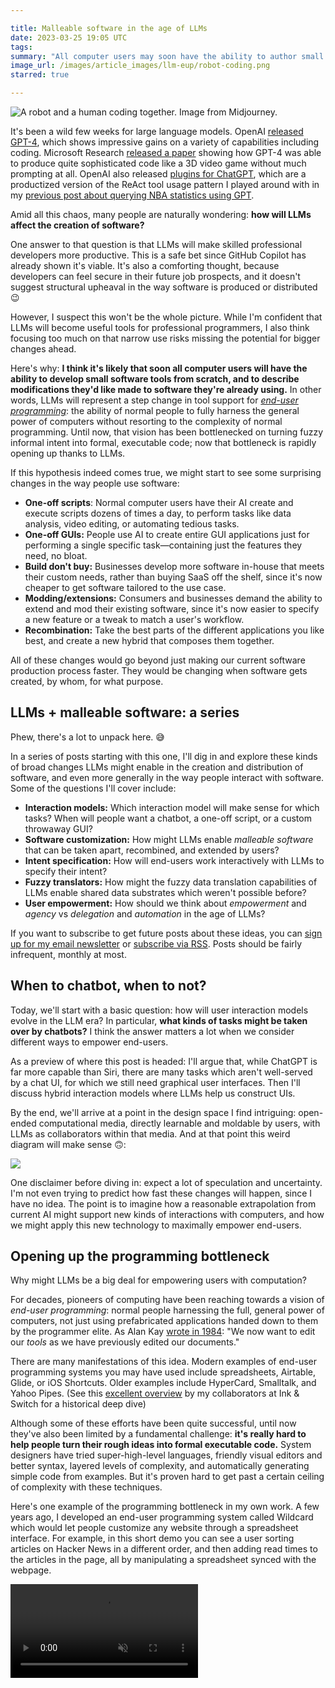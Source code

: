 ```yaml
---

title: Malleable software in the age of LLMs
date: 2023-03-25 19:05 UTC
tags:
summary: "All computer users may soon have the ability to author small bits of code. What structural changes does this imply for the production and distribution of software?"
image_url: /images/article_images/llm-eup/robot-coding.png
starred: true

---
```


![A robot and a human coding together. Image from Midjourney.](/images/article_images/llm-eup/robot-coding.png)

It's been a wild few weeks for large language models. OpenAI [released GPT-4](https://cdn.openai.com/papers/gpt-4.pdf), which shows impressive gains on a variety of capabilities including coding. Microsoft Research [released a paper](https://www.microsoft.com/en-us/research/publication/sparks-of-artificial-general-intelligence-early-experiments-with-gpt-4/) showing how GPT-4 was able to produce quite sophisticated code like a 3D video game without much prompting at all. OpenAI also released [plugins for ChatGPT](https://openai.com/blog/chatgpt-plugins), which are a productized version of the ReAct tool usage pattern I played around with in my [previous post about querying NBA statistics using GPT](https://www.geoffreylitt.com/2023/01/29/fun-with-compositional-llms-querying-basketball-stats-with-gpt-3-statmuse-langchain.html).

Amid all this chaos, many people are naturally wondering: **how will LLMs affect the creation of software?**

One answer to that question is that LLMs will make skilled professional developers more productive. This is a safe bet since GitHub Copilot has already shown it's viable. It's also a comforting thought, because developers can feel secure in their future job prospects, and it doesn't suggest structural upheaval in the way software is produced or distributed 😉

However, I suspect this won't be the whole picture. While I'm confident that LLMs will become useful tools for professional programmers, I also think focusing too much on that narrow use risks missing the potential for bigger changes ahead.

Here's why: **I think it's likely that soon all computer users will have the ability to develop small software tools from scratch, and to describe modifications they'd like made to software they're already using.** In other words, LLMs will represent a step change in tool support for [*end-user programming*](https://www.inkandswitch.com/end-user-programming/): the ability of normal people to fully harness the  general power of computers without resorting to the complexity of normal programming. Until now, that vision has been bottlenecked on turning fuzzy informal intent into formal, executable code; now that bottleneck is rapidly opening up thanks to LLMs.

If this hypothesis indeed comes true, we might start to see some surprising changes in the way people use software:

- **One-off scripts**: Normal computer users have their AI create and execute scripts dozens of times a day, to perform tasks like data analysis, video editing, or automating tedious tasks.
- **One-off GUIs:** People use AI to create entire GUI applications just for performing a single specific task—containing just the features they need, no bloat.
- **Build don't buy:** Businesses develop more software in-house that meets their custom needs, rather than buying SaaS off the shelf, since it's now cheaper to get software tailored to the use case.
- **Modding/extensions:** Consumers and businesses demand the ability to extend and mod their existing software, since it's now easier to specify a new feature or a tweak to match a user's workflow.
- **Recombination:** Take the best parts of the different applications you like best, and create a new hybrid that composes them together.

All of these changes would go beyond just making our current software production process faster. They would be changing when software gets created, by whom, for what purpose.

## LLMs + malleable software: a series

Phew, there's a lot to unpack here. 😅

In a series of posts starting with this one, I'll dig in and explore these kinds of broad changes LLMs might enable in the creation and distribution of software, and even more generally in the way people interact with software. Some of the questions I'll cover include:

- **Interaction models:** Which interaction model will make sense for which tasks? When will people want a chatbot, a one-off script, or a custom throwaway GUI?
- **Software customization:** How might LLMs enable *malleable software* that can be taken apart, recombined, and extended by users?
- **Intent specification:** How will end-users work interactively with LLMs to specify their intent?
- **Fuzzy translators:** How might the fuzzy data translation capabilities of LLMs enable shared data substrates which weren't possible before?
- **User empowerment:** How should we think about *empowerment* and *agency* vs *delegation* and *automation* in the age of LLMs?

If you want to subscribe to get future posts about these ideas, you can [sign up for my email newsletter](https://buttondown.email/geoffreylitt) or [subscribe via RSS](/feed.xml). Posts should be fairly infrequent, monthly at most.

## When to chatbot, when to not?

Today, we'll start with a basic question: how will user interaction models evolve in the LLM era? In particular, **what kinds of tasks might be taken over by chatbots?**  I think the answer matters a lot when we consider different ways to empower end-users.

As a preview of where this post is headed: I'll argue that, while ChatGPT is far more capable than Siri, there are many tasks which aren't well-served by a chat UI, for which we still need graphical user interfaces. Then I'll discuss hybrid interaction models where LLMs help us construct UIs.

By the end, we'll arrive at a point in the design space I find intriguing: open-ended computational media, directly learnable and moldable by users, with LLMs as collaborators within that media. And at that point this weird diagram will make sense 🙃:

![](/images/article_images/llm-eup/medium-local-llm-devs.png)

One disclaimer before diving in: expect a lot of speculation and uncertainty. I'm not even trying to predict how fast these changes will happen, since I have no idea. The point is to imagine how a reasonable extrapolation from current AI might support new kinds of interactions with computers, and how we might apply this new technology to maximally empower end-users.

## Opening up the programming bottleneck

Why might LLMs be a big deal for empowering users with computation?

For decades, pioneers of computing have been reaching towards a vision of *end-user programming*: normal people harnessing the full, general power of computers, not just using prefabricated applications handed down to them by the programmer elite. As Alan Kay [wrote in 1984](http://worrydream.com/refs/Kay%20-%20Opening%20the%20Hood%20of%20a%20Word%20Processor.pdf): "We now want to edit our _tools_ as we have previously edited our documents."

There are many manifestations of this idea. Modern examples of end-user programming systems you may have used include spreadsheets, Airtable, Glide, or iOS Shortcuts. Older examples include HyperCard, Smalltalk, and Yahoo Pipes. (See this [excellent overview](https://www.inkandswitch.com/end-user-programming/) by my collaborators at Ink & Switch for a historical deep dive)

Although some of these efforts have been quite successful, until now they've also been limited by a fundamental challenge: **it's really hard to help people turn their rough ideas into formal executable code.** System designers have tried super-high-level languages, friendly visual editors and better syntax, layered levels of complexity, and automatically generating simple code from examples. But it's proven hard to get past a certain ceiling of complexity with these techniques.

Here's one example of the programming bottleneck in my own work. A few years ago, I developed an end-user programming system called Wildcard which would let people customize any website through a spreadsheet interface. For example, in this short demo you can see a user sorting articles on Hacker News in a different order, and then adding read times to the articles in the page, all by manipulating a spreadsheet synced with the webpage.

<video src="/images/article_images/llm-eup/wildcard.mp4#t=0.1" controls="controls" preload="auto" muted="muted" data-video="0" />

Neat demo, right?

But if you look closely, there are two slightly awkward programming bottlenecks in this system. First, the user needs to be able to write small spreadsheet formulas to express computations. This is a lot easier than learning a full-fledged programming language, but it's still a barrier to initial usage. Second, behind the scenes, Wildcard requires site-specific scraping code (excerpt shown below) to connect the spreadsheet to the website. In theory these adapters could be written and maintained by developers and shared among a community of end-users, but that's a lot of work.

![](/images/article_images/llm-eup/hacker-news.png)

**Now, with LLMs, these kinds of programming bottlenecks are less of a limiting factor.** Turning a natural language specification into web scraping code or a little spreadsheet formula is exactly the kind of code synthesis that current LLMs can already achieve. We could imagine having the LLM help with scraping code and generating formulas, making it possible to achieve the demo above without anyone writing manual code. When I made Wildcard, this kind of program synthesis was just a fantasy, and now it's rapidly becoming a reality.

This example also suggests a deeper question, though. If we have LLMs that can modify a website for us, why bother with the Wildcard UI at all? Couldn't we just ask ChatGPT to re-sort the website for us and add read times?

I don't think the answer is that clear cut. There's a lot of value to seeing the spreadsheet as an alternate view of the underlying data of the website, which we can directly look at and manipulate. Clicking around in a table and sorting by column headers feels good, and is faster than typing "sort by column X". Having spreadsheet formulas that the user can directly see and edit gives them more control.

The basic point here is that **user interfaces still matter.** We can imagine specific, targeted roles for LLMs that help empower users to customize and build software, without carelessly throwing decades of interaction design out the window.

Next we'll dive deeper into this question of user interfaces vs. chatbots. But first let's briefly go on a tangent and ask: can GPT really code?

## Cmon, can it really code though?

How good is GPT-4's coding ability today? It's hard to summarize in general terms. The best way to understand the current capabilities is to see many positive and negative examples to develop some fuzzy intuition, and ideally to try it yourself.

It's not hard to find impressive examples. Personally, I've had success using GPT-4 to write one-off Python code for data processing, and I watched my wife use ChatGPT to write some Python code for scraping data from a website. A [recent paper](https://arxiv.org/abs/2303.12712) from Microsoft Research found GPT-4 could generate a sophisticated 3D game running in the browser, with a zero-shot prompt (shown below).

![](/images/article_images/llm-eup/3d-game.png)

It's also not hard to find failures. In my experience, GPT-4 still gets confused when solving relatively simple algorithms problems. I tried to use it the other day to make a React application for performing some simple video editing tasks, and it got 90% of the way there but couldn't get some dragging/resizing interactions quite right. It's very far from perfect. In general, GPT-4 feels like a junior developer who is very fast  at typing and knows about a lot of libraries, but is careless and easily confused.

Depending on your perspective, this summary might seem miraculous or underwhelming. If you're skeptical, I want to point out a couple reasons for optimism which weren't immediately obvious to me.

First, **iteration is a natural part of the process with LLMs**. When the code doesn't work the first time, you can simply paste in the error message you got, or describe the unexpected behavior, and GPT will adjust. For one example, see this [Twitter thread](https://twitter.com/ammaar/status/1637592014446551040) where a designer (who can't write game code) creates a video game over many iterations. There were also some examples of iterating with error messages in the [GPT-4 developer livestream](https://www.youtube.com/watch?v=outcGtbnMuQ). When you think about it, this mirrors the way humans write code; it doesn't always work on the first try.

A joke that comes up often among AI-skeptical programmers goes something like this: "Great, now no one will have to write code, they'll only have to write exact, precise specifications of computer behavior..." (implied: oh wait, that is code!) I suspect we'll look back on this view as short-sighted. LLMs can iteratively work with users and ask them questions to develop their specifications, and can also fill in underspecified details using common sense. This doesn't mean those are trivial challenges, but I expect to see progress on those fronts. I've already had success prompting GPT-4 to ask me clarifying questions about my specifications.

Another important point: **GPT-4 seems to be a *lot* better than GPT-3 at coding**, per the MSR paper and my own limited experiments. The trend line is steep. If we're not plateauing yet, then it's very plausible that the next generation of models will be significantly better once again.

Coding difficulty varies by context, and we might expect to see differences between professional software engineering and end-user programming. On the one hand, one might expect end-user programming to be easier than professional coding, because lots of tasks can be achieved with simple coding that mostly involves gluing together libraries, and doesn't require novel algorithmic innovation.

On the other hand, **failures are more consequential when a novice end-user is driving the process than when a skilled programmer is wielding control**. The skilled programmer can laugh off the LLM's silly suggestion, write their own code, or apply their own skill to work with the LLM to debug. An end-user is more likely to get confused or not even notice problems in the first place. These are real problems, but I don't think they're intractable. End-users already write messy buggy spreadsheet programs all the time, and yet we somehow muddle through—even if that seems offensive or perhaps even immoral to a correctness-minded professional software developer.

## Chat is an essentially limited interaction

Now, with those preliminaries out of the way, let's move on to the main topic of this post: how will interaction models evolve in this new age of computing? We'll start by assessing chat as an interaction mode. Is the future of computing just talking to our computers in natural language?

To think clearly about this question, I think it's important to notice that chatbots are frustrating for two distinct reasons. First, it's annoying when the chatbot is narrow in its capabilities (looking at you Siri) and can't do the thing you want it to do. But more fundamentally than that, **chat is an essentially limited interaction mode, regardless of the quality of the bot.**

To show why, let's pick on a specific example: this tweet from OpenAI's Greg Brockman during the ChatGPT Plugins launch this week, where he uses ChatGPT to trim the first 5 seconds of a video using natural language:

<blockquote class="twitter-tweet"><p lang="en" dir="ltr">Plugins for processing a video clip, no ffmpeg wizardry required. Actual use-case from today&#39;s launch. <a href="https://t.co/Q3r2Z8fRS5">pic.twitter.com/Q3r2Z8fRS5</a></p>&mdash; Greg Brockman (@gdb) <a href="https://twitter.com/gdb/status/1638971232443076609?ref_src=twsrc%5Etfw">March 23, 2023</a></blockquote> <script async src="https://platform.twitter.com/widgets.js" charset="utf-8"></script>

On the one hand, this is an extremely impressive demo for anyone who knows how computers work, and I'm excited about all the possibilities it implies.

And yet... in another sense, **this is also a silly demo, because we already have direct manipulation user interfaces for trimming videos**, with rich interactive feedback. For example, consider the iPhone UI for trimming videos, which offers rich feedback and fine control over exactly where to trim. This is much better than going back and forth over chat saying "actually trim just 4.8 seconds please"!

![](/images/article_images/llm-eup/iphone-trim.jpeg)

Now, I get that the point of Greg's demo wasn't just to trim a video, it was to gesture at an expanse of possibilities. But there's still something important to notice here: a chat interface is not only quite slow and imprecise, but also requires conscious awareness of your thought process.

When we use a good tool—a hammer, a paintbrush, a pair of skis, or a car steering wheel—we become one with the tool in a subconscious way. We can enter a flow state, apply muscle memory, achieve fine control, and maybe even produce creative or artistic output. **Chat will never feel like driving a car, no matter how good the bot is.** In their 1986 book Understanding Computers and Cognition, Terry Winograd and Fernando Flores elaborate on this point:

> In driving a car, the control interaction is normally transparent. You do not think "How far should I turn the steering wheel to go around that curve?" In fact, you are not even aware (unless something intrudes) of using a steering wheel...The long evolution of the design of automobiles has led to this readiness-to-hand. It is not achieved by having a car communicate like a person, but by providing the right coupling between the driver and action in the relevant domain (motion down the road).

## Consultants vs apps

Let's zoom out a bit on this question of chat vs direct manipulation. One way to think about it is to reflect on what it's like to interact with a team of human consultants over Slack, vs. just using an app to get the job done. Then we'll see how LLMs might play in to that picture.

So, imagine you want to get some metrics about your business, maybe a sales forecast for next quarter. How do you do it?

One approach is to ask your skilled team of business analysts. You can send them a message asking your question. It probably takes hours to get a response because they're busy, and it's expensive because you're paying for people's time. Seems like overkill for a simple task, but the key benefit is _flexibility_: you're hoping that the consultants have a broad, general intelligence and can perform lots of different tasks that you ask of them.

![](/images/article_images/llm-eup/consultant.png)

In contrast, another option is to use a self-serve analytics platform where you can click around in some dashboards. When this works, it's way faster and cheaper than bothering the analysts. The dashboards offer you powerful direct manipulation interactions like sorting, filtering, and zooming. You can quickly think through the problem yourself.

So what's the downside? **Using the app is *less flexible* than working with the bespoke consultants.** The moment you want to perform a task which this analytics platform doesn't support, you're stuck asking for help or switching to a different tool. You can try sending an email to the developers of the analysis platform, but usually nothing will come of it. You don't have a meaningful feedback loop with the developers; you're left wishing software were more flexible.

![](/images/article_images/llm-eup/app.png)

Now with that baseline comparison established, let's imagine how LLMs might fit in.

Assume that we could replace our human analyst team with ChatGPT for the tasks we have in mind, while preserving the same degree of flexibility. (This isn't true of today's models, but will become increasingly true to some approximation.) How would that change the picture? Well, for one thing, the LLM is a lot cheaper to run than the humans. It's also a lot faster at responding since it's not busy taking a coffee break. These are major advantages. But still, dialogue back and forth with it takes seconds, if not minutes, of conscious thought—much slower than feedback loops you have with a GUI or a steering wheel.

![](/images/article_images/llm-eup/llm-consultant.png)

Next, consider LLMs applied to the app model. **What if we started with an interactive analytics application, but this time we had a team of LLM developers at our disposal?** As a start, we could ask the LLM questions about how to use the application, which could be easier than reading documentation.

But more profoundly than that, the LLM developers could go beyond that and _update_ the application. When we give feedback about adding a new feature, our request wouldn't get lost in an infinite queue. They would respond immediately, and we'd have some back and forth to get the feature implemented. Of course, the new functionality doesn't need to be shipped to everyone; it can just be enabled for our team. This is economically viable now because we're not relying on a centralized team of human developers to make the change.

![](/images/article_images/llm-eup/llm-app.png)

Note that this is just a rough vision at this point. We're missing a lot of details about how this model might be made real. A lot of the specifics of how software is built today make these kinds of on-the-fly customizations quite challenging.

The important thing, though, is that we've now established two loops in the interaction. On the inner loop, we can become one with the tool, using fast direct manipulation interfaces. On the outer loop, when we hit limits of the existing application, we can consciously offer feedback to the LLM developers and get new features built. This preserves the benefits of UIs, while adding more flexibility.

## From apps to computational media

Does this double interaction loop remind you of anything?

Think about how a spreadsheet works. If you have a financial model in a spreadsheet, you can try changing a number in a cell to assess a scenario—this is the inner loop of direct manipulation at work.

But, you can also edit the formulas! **A spreadsheet isn't just an "app" focused on a specific task; it's closer to a general computational medium** which lets you flexibly express many kinds of tasks. The "platform developers"—the creators of the spreadsheet—have given you a set of general primitives that can be used to make many tools.

We might draw the double loop of the spreadsheet interaction like this. You can edit numbers in the spreadsheet, but you can also edit formulas, which _edits the tool_:

![](/images/article_images/llm-eup/medium.png)

So far, I've labeled the spreadsheet in the above diagram as "kinda" flexible. Why? Well, when any individual user is working with a spreadsheet, it's easy for them to hit the limits of their knowledge. In real life, spreadsheets are actually way more flexible than this. The reason is that this diagram is missing a critical component of spreadsheet usage: _collaboration_.

## Collaboration with local developers

Most teams have a mix of domain experts and technical experts, who work together to put together a spreadsheet. And, importantly, the people building a spreadsheet together have a _very different relationship_ than a typical "developer" and "end-user". Bonnie Nardi and James Miller explain in their [1990 paper on collaborative spreadsheet development](https://www.lri.fr/~mbl/Stanford/CS477/papers/Nardi-Twinkling-IJMMS.pdf), imagining Betty, a CFO who knows finance, and Buzz, an expert in programming spreadsheets:

> Betty and Buzz seem to be the stereotypical end-user/developer pair, and it is easy to imagine their development of a spreadsheet to be equally stereotypical: Betty specifies what the spreadsheet should do based on her knowledge of the domain, and Buzz implements it.
>
> This is not the case. Their cooperative spreadsheet development departs from this scenario in two important ways:
>
>	(1) **Betty constructs her basic spreadsheets without assistance from Buzz.** She programs the parameters, data values and formulas into her models. In addition, Betty is completely responsible for the design and implementation of the user interface. She makes effective use of color, shading, fonts, outlines, and blank cells to structure and highlight the information in her spreadsheets.
>
> (2) When Buzz helps Betty with a complex part of the spreadsheet such as graphing or a complex formula, **his work is expressed in terms of Betty's original work.** He adds small, more advanced pieces of code to Betty's basic spreadsheet; Betty is the main developer and he plays an adjunct role as consultant.
>
> This is an important shift in the responsibility of system design and implementation. Non-programmers can be responsible for most of the development of a spreadsheet, implementing large applications that they would not undertake if they had to use conventional programming techniques. Non-programmers may never learn to program recursive functions and nested loops, but they can be extremely productive with spreadsheets. Because less experienced spreadsheet users become engaged and involved with their spreadsheets, they are motivated to reach out to more experienced users when they find themselves approaching the limits of their understanding of, or interest in, more sophisticated programming techniques.

So, a more accurate diagram of spreadsheet usage includes "local developers" like Buzz, who provide another outer layer of iteration, where the user can get help molding their tools. Because they're on the same team as the user, it's a lot easier to get help than appealing to third-party application or platform developers. And most importantly, over time, the user naturally learns to use more features of spreadsheets on their own, since they're involved in the development process.

![](/images/article_images/llm-eup/medium-local-devs.png)

In general, the local developer makes the spreadsheet more flexible, although they also introduce cost, because now you have a human technical expert in the mix. What if you don't have a local spreadsheet expert handy, perhaps because you can't afford to hire that person? Then you're back to doing web searches for complex spreadsheet programming...

In those cases, **what if you had an LLM play the role of the local developer?** That is, the user mainly drives the creation of the spreadsheet, but asks for technical help with some of the formulas when needed? The LLM wouldn't just create an entire solution, it would also *teach the user* how to create the solution themselves next time.

![](/images/article_images/llm-eup/medium-local-llm-devs.png)

This picture shows a world that I find pretty compelling. There's an inner interaction loop that takes advantage of the full power of direct manipulation. There's an outer loop where the user can also more deeply edit their tools within an open-ended medium. They can get AI support for making tool edits, and grow their own capacity to work in the medium. Over time, they can learn things like the basics of formulas, or how a `VLOOKUP` works. This structural knowledge helps the user think of possible use cases for the tool, and also helps them audit the output from the LLMs.

In a ChatGPT world, the user is left entirely dependent on the AI, without any understanding of its inner mechanism. In a computational medium with AI as assistant, the user's reliance on the AI gently _decreases_ over time as they become more comfortable in the medium.

If you like this diagram too, then it suggests an interesting opportunity. Until now, the design of open-ended computational media has been restricted by the programming bottleneck problem. LLMs seem to offer a promising way to more flexibly turn natural language into code, which then raises the question: _what kinds of powerful computational media might be a good fit for this new situation?_

##  Next time: extensible software

That's it for now. There are a lot of questions in the space that we still haven't covered.

Next time I plan to discuss the architectural foundations required to make GUI applications extensible and composable by people using LLMs.

If you're interested in that, you can [sign up for my email newsletter](https://buttondown.email/geoffreylitt) or [subscribe via RSS](/feed.xml).

## Related reading

- [LLM Powered Assistants for Complex Interfaces](https://nickarner.com/notes/llm-powered-assistants-for-complex-interfaces-february-26-2023/) by Nick Arner
- ["The fact that they generate text is not the point"](https://stream.thesephist.com/updates/1668617521) by @thesephist
- ["GPT-3 as a universal coupling"](https://interconnected.org/home/2023/02/07/braggoscope) by Matt Webb
- ["tools vs machines"](https://www.geoffreylitt.com/2022/11/23/dynamic-documents.html#tools-vs-machines) and ["interpreter vs compiler"](https://www.geoffreylitt.com/2022/11/23/dynamic-documents.html#interpreter-vs-compiler)